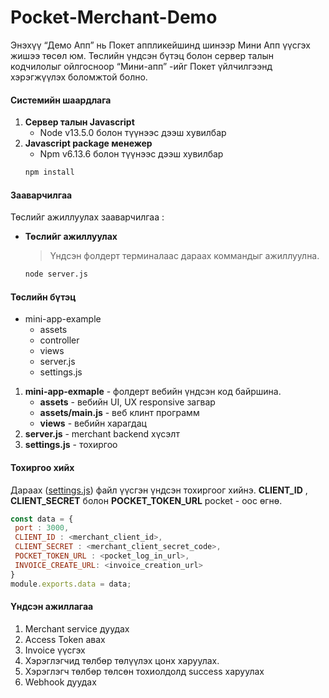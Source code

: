 # Pocket-Merchant-Demo
Энэхүү “Демо Апп” нь Покет аппликейшинд шинээр Мини Апп үүсгэх жишээ төсөл юм. Төслийн үндсэн бүтэц болон сервер талын кодчилолыг ойлгосноор “Мини-апп” -ийг Покет үйлчилгээнд хэрэгжүүлэх боломжтой болно.
#### Системийн шаардлага
1. **Сервер талын Javascript**
	- Node v13.5.0 болон түүнээс дээш хувилбар
2. **Javascript package менежер**
	- Npm v6.13.6 болон түүнээс дээш хувилбар
	```sh
	npm install
	```
#### Зааварчилгаа
Төслийг ажиллуулах зааварчилгаа :
- **Төслийг ажиллуулах**
	> Үндсэн фолдерт терминалаас дараах коммандыг ажиллуулна.
	```sh
	node server.js
	```
#### Төслийн бүтэц
* mini-app-example
 	* assets
 	* controller
 	* views
    * server.js
    * settings.js
1. **mini-app-exmaple** - фолдерт вебийн үндсэн код байршина.
	*  **assets** - вебийн UI, UX responsive загвар
	*  **assets/main.js** - веб клинт программ 
	*  **views** - вебийн харагдац
2. **server.js** - merchant backend хүсэлт 
3. **settings.js** - тохиргоо
#### Тохиргоо хийх
Дараах ([settings.js](settings.js)) файл үүсгэн үндсэн тохиргоог хийнэ. **CLIENT_ID** , **CLIENT_SECRET** болон **POCKET_TOKEN_URL** pocket - оос өгнө.
```js
const data = {
 port : 3000,
 CLIENT_ID : <merchant_client_id>,
 CLIENT_SECRET : <merchant_client_secret_code>,
 POCKET_TOKEN_URL : <pocket_log_in_url>,
 INVOICE_CREATE_URL: <invoice_creation_url>
}
module.exports.data = data;
```
#### Үндсэн ажиллагаа
1. Merchant service дуудах
2. Access Token авах
3. Invoice үүсгэх
4. Хэрэглэгчид төлбөр төлүүлэх цонх харуулах.
5. Хэрэглэгч төлбөр төлсөн тохиолдолд success харуулах
6. Webhook дуудах
